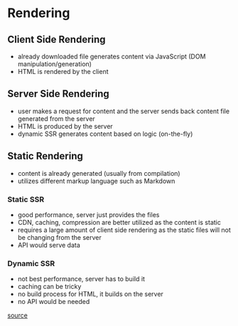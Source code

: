 # Rendering

## Client Side Rendering

- already downloaded file generates content via JavaScript (DOM manipulation/generation)
- HTML is rendered by the client

## Server Side Rendering

- user makes a request for content and the server sends back content file generated from the server
- HTML is produced by the server
- dynamic SSR generates content based on logic (on-the-fly)

## Static Rendering

- content is already generated (usually from compilation)
- utilizes different markup language such as Markdown

### Static SSR

- good performance, server just provides the files
- CDN, caching, compression are better utilized as the content is static
- requires a large amount of client side rendering as the static files will not be changing from the server
- API would serve data

### Dynamic SSR

- not best performance, server has to build it
- caching can be tricky
- no build process for HTML, it builds on the server
- no API would be needed

[source](https://itnext.io/server-side-rendering-the-right-way-6c6ab5995be3)